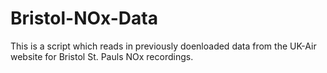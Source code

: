 # Bristol-NOx-Data

This is a script which reads in previously doenloaded data from the UK-Air website for Bristol St. Pauls NOx recordings.
